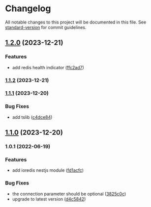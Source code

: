 # Changelog

All notable changes to this project will be documented in this file. See [standard-version](https://github.com/conventional-changelog/standard-version) for commit guidelines.

## [1.2.0](https://github.com/nest-modules/ioredis/compare/v1.1.2...v1.2.0) (2023-12-21)


### Features

* add redis health indicator ([ffc2ad7](https://github.com/nest-modules/ioredis/commit/ffc2ad7c49cd1b68a519db9d3bf81c582e562b2d))

### [1.1.2](https://github.com/nest-modules/ioredis/compare/v1.1.1...v1.1.2) (2023-12-21)

### [1.1.1](https://github.com/nest-modules/ioredis/compare/v1.1.0...v1.1.1) (2023-12-20)


### Bug Fixes

* add tslib ([c4dce84](https://github.com/nest-modules/ioredis/commit/c4dce84e890ab030ea08c3bd191366f7b0c6f4f0))

## [1.1.0](https://github.com/nest-modules/ioredis/compare/v1.0.1...v1.1.0) (2023-12-20)

### 1.0.1 (2022-06-19)


### Features

* add ioredis nestjs module ([fd1acfc](https://github.com/nest-modules/ioredis/commit/fd1acfc22703a4908ed022a264d7eddf57ebb23d))


### Bug Fixes

* the connection parameter should be optional ([3825c0c](https://github.com/nest-modules/ioredis/commit/3825c0c11de5ce09c30dea7ce0c115552ea23e6f))
* upgrade to latest version ([d4c5842](https://github.com/nest-modules/ioredis/commit/d4c5842b0983de1a18a939028780b50df2236200))
